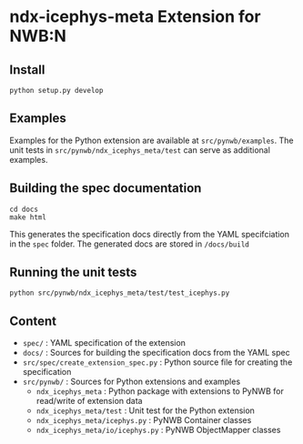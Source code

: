 # ndx-icephys-meta Extension for NWB:N

## Install

```
python setup.py develop
```

## Examples

Examples for the Python extension are available at ``src/pynwb/examples``. The unit tests in ``src/pynwb/ndx_icephys_meta/test`` can serve as additional examples.

## Building the spec documentation

```
cd docs
make html
```

This generates the specification docs directly from the YAML specifciation in the ``spec`` folder. The generated docs are stored in ``/docs/build``

## Running the unit tests

```
python src/pynwb/ndx_icephys_meta/test/test_icephys.py
```

## Content

* ``spec/`` : YAML specification of the extension
* ``docs/`` : Sources for building the specification docs from the YAML spec
* ``src/spec/create_extension_spec.py`` : Python source file for creating the specification
* ``src/pynwb/`` : Sources for Python extensions and examples
    * ``ndx_icephys_meta`` : Python package with extensions to PyNWB for read/write of extension data
    * ``ndx_icephys_meta/test`` : Unit test for the Python extension
    * ``ndx_icephys_meta/icephys.py`` : PyNWB Container classes
    * ``ndx_icephys_meta/io/icephys.py`` : PyNWB ObjectMapper classes

